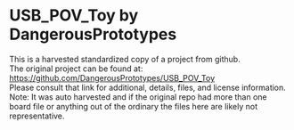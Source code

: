 
# USB_POV_Toy by DangerousPrototypes  
This is a harvested standardized copy of a project from github.  
The original project can be found at:  
https://github.com/DangerousPrototypes/USB_POV_Toy  
Please consult that link for additional, details, files, and license information.  
Note: It was auto harvested and if the original repo had more than one board file or anything out of the ordinary the files here are likely not representative.  
    